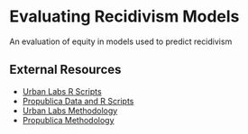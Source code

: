 # Evaluating Recidivism Models
An evaluation of equity in models used to predict recidivism

## External Resources
- [Urban Labs R Scripts](https://dataverse.harvard.edu/dataset.xhtml?persistentId=doi:10.7910/DVN/VWDGHT)
- [Propublica Data and R Scripts](https://dataverse.harvard.edu/dataset.xhtml?persistentId=doi:10.7910/DVN/VWDGHT)
- [Urban Labs Methodology](https://www.nber.org/papers/w23180)
- [Propublica Methodology](https://www.propublica.org/article/how-we-analyzed-the-compas-recidivism-algorithm)